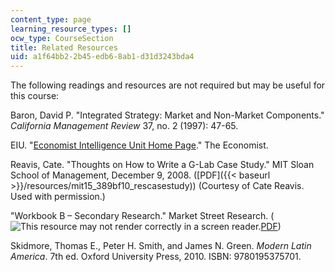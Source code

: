 ```yaml
---
content_type: page
learning_resource_types: []
ocw_type: CourseSection
title: Related Resources
uid: a1f64bb2-2b45-edb6-8ab1-d31d3243bda4
---
```


The following readings and resources are not required but may be useful for this course:

Baron, David P. "Integrated Strategy: Market and Non-Market Components." _California Management Review_ 37, no. 2 (1997): 47-65.

EIU. "[Economist Intelligence Unit Home Page](http://www.eiu.com/Default.aspx)." The Economist.

Reavis, Cate. "Thoughts on How to Write a G-Lab Case Study." MIT Sloan School of Management, December 9, 2008. ([PDF]({{< baseurl >}}/resources/mit15_389bf10_rescasestudy)) (Courtesy of Cate Reavis. Used with permission.)

"Workbook B – Secondary Research." Market Street Research. (![This resource may not render correctly in a screen reader.](/images/inacessible.gif)[PDF](https://www.wallacefoundation.org/knowledge-center/Documents/Workbook-B-Secondary-Research.pdf))

Skidmore, Thomas E., Peter H. Smith, and James N. Green. _Modern Latin America_. 7th ed. Oxford University Press, 2010. ISBN: 9780195375701.